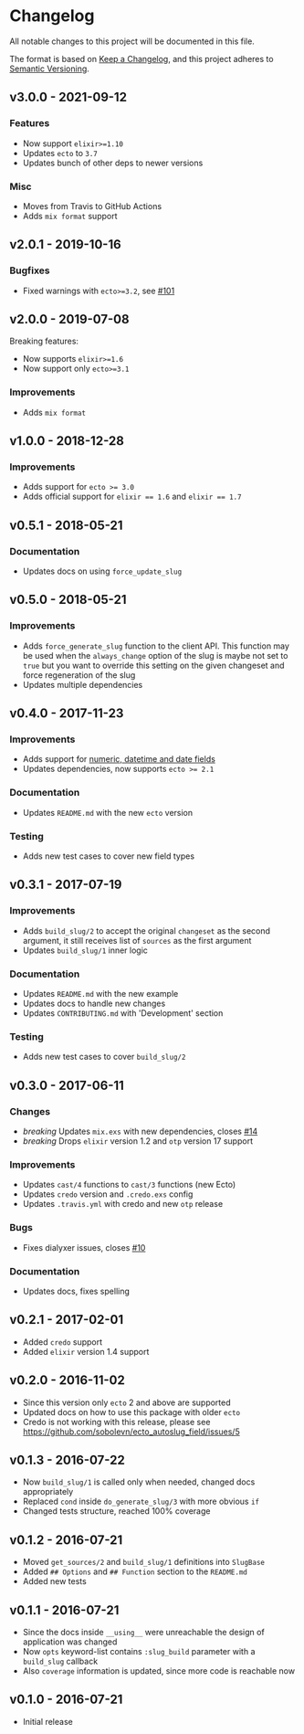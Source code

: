 # Changelog

All notable changes to this project will be documented in this file.

The format is based on [Keep a Changelog](https://keepachangelog.com/en/1.0.0/),
and this project adheres to [Semantic Versioning](https://semver.org/spec/v2.0.0.html).


## v3.0.0 - 2021-09-12

### Features

- Now support `elixir>=1.10`
- Updates `ecto` to `3.7`
- Updates bunch of other deps to newer versions

### Misc

- Moves from Travis to GitHub Actions
- Adds `mix format` support


## v2.0.1 - 2019-10-16

### Bugfixes

- Fixed warnings with `ecto>=3.2`, see [#101](https://github.com/sobolevn/ecto_autoslug_field/pull/101)


## v2.0.0 - 2019-07-08

Breaking features:

- Now supports `elixir>=1.6`
- Now support only `ecto>=3.1`

### Improvements

- Adds `mix format`


## v1.0.0 - 2018-12-28

### Improvements

- Adds support for `ecto >= 3.0`
- Adds official support for `elixir == 1.6` and `elixir == 1.7`


## v0.5.1 - 2018-05-21

### Documentation

- Updates docs on using `force_update_slug`


## v0.5.0 - 2018-05-21

### Improvements

- Adds `force_generate_slug` function to the client API. This function may be used when the `always_change` option of the slug is maybe not set to `true` but you want to override this setting on the given changeset and force regeneration of the slug
- Updates multiple dependencies


## v0.4.0 - 2017-11-23

### Improvements

- Adds support for [numeric, datetime and date fields](https://github.com/sobolevn/ecto_autoslug_field/pull/18)
- Updates dependencies, now supports `ecto >= 2.1`

### Documentation

- Updates `README.md` with the new `ecto` version

### Testing

- Adds new test cases to cover new field types


## v0.3.1 - 2017-07-19

### Improvements

- Adds `build_slug/2` to accept the original `changeset` as the second argument, it still receives list of `sources` as the first argument
- Updates `build_slug/1` inner logic

### Documentation

- Updates `README.md` with the new example
- Updates docs to handle new changes
- Updates `CONTRIBUTING.md` with 'Development' section

### Testing

- Adds new test cases to cover `build_slug/2`


## v0.3.0 - 2017-06-11

### Changes

- *breaking* Updates `mix.exs` with new dependencies, closes [#14](https://github.com/sobolevn/ecto_autoslug_field/issues/14)
- *breaking* Drops `elixir` version 1.2 and `otp` version 17 support

### Improvements

- Updates `cast/4` functions to `cast/3` functions (new Ecto)
- Updates `credo` version and `.credo.exs` config
- Updates `.travis.yml` with credo and new `otp` release

### Bugs

- Fixes dialyxer issues, closes [#10](https://github.com/sobolevn/ecto_autoslug_field/issues/10)

### Documentation

- Updates docs, fixes spelling


## v0.2.1 - 2017-02-01

- Added `credo` support
- Added `elixir` version 1.4 support


## v0.2.0 - 2016-11-02

- Since this version only `ecto` 2 and above are supported
- Updated docs on how to use this package with older `ecto`
- Credo is not working with this release, please see https://github.com/sobolevn/ecto_autoslug_field/issues/5


## v0.1.3 - 2016-07-22

- Now `build_slug/1` is called only when needed, changed docs appropriately
- Replaced `cond` inside `do_generate_slug/3` with more obvious `if`
- Changed tests structure, reached 100% coverage


## v0.1.2 - 2016-07-21

- Moved `get_sources/2` and `build_slug/1` definitions into `SlugBase`
- Added `## Options` and `## Function` section to the `README.md`
- Added new tests


## v0.1.1 - 2016-07-21

- Since the docs inside `__using__` were unreachable the design of application was changed
- Now `opts` keyword-list contains `:slug_build` parameter with a `build_slug` callback
- Also `coverage` information is updated, since more code is reachable now


## v0.1.0 - 2016-07-21

- Initial release

